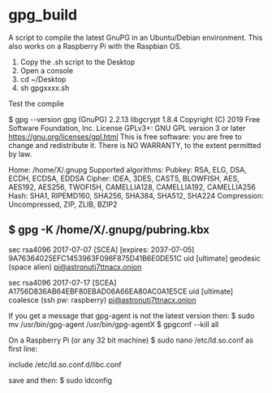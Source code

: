 # gpg_build
A script to compile the latest GnuPG in an Ubuntu/Debian environment.
This also works on a Raspberry Pi with the Raspbian OS.

1. Copy the .sh script to the Desktop
2. Open a console
3. cd ~/Desktop
4. sh gpgxxxx.sh

Test the compile

$ gpg --version
gpg (GnuPG) 2.2.13
libgcrypt 1.8.4
Copyright (C) 2019 Free Software Foundation, Inc.
License GPLv3+: GNU GPL version 3 or later <https://gnu.org/licenses/gpl.html>
This is free software: you are free to change and redistribute it.
There is NO WARRANTY, to the extent permitted by law.

Home: /home/X/.gnupg
Supported algorithms:
Pubkey: RSA, ELG, DSA, ECDH, ECDSA, EDDSA
Cipher: IDEA, 3DES, CAST5, BLOWFISH, AES, AES192, AES256, TWOFISH,
        CAMELLIA128, CAMELLIA192, CAMELLIA256
Hash: SHA1, RIPEMD160, SHA256, SHA384, SHA512, SHA224
Compression: Uncompressed, ZIP, ZLIB, BZIP2

$ gpg -K
/home/X/.gnupg/pubring.kbx
--------------------------
sec   rsa4096 2017-07-07 [SCEA] [expires: 2037-07-05]
      9A76364025EFC1453963F096F875D41B6E0DE51C
uid           [ultimate] geodesic (space alien) <pi@astronutj7ttnacx.onion>

sec   rsa4096 2017-07-17 [SCEA]
      A1756D836AB64EBF80EBAD06A66EA80AC0A1E5CE
uid           [ultimate] coalesce (ssh pw: raspberry) <pi@astronutj7ttnacx.onion>

If you get a message that gpg-agent is not the latest version then:
$ sudo mv /usr/bin/gpg-agent /usr/bin/gpg-agentX
$ gpgconf --kill all

On a Raspberry Pi (or any 32 bit machine)
$ sudo nano /etc/ld.so.conf
as first line:

include /etc/ld.so.conf.d/libc.conf

save and then:
$ sudo ldconfig
